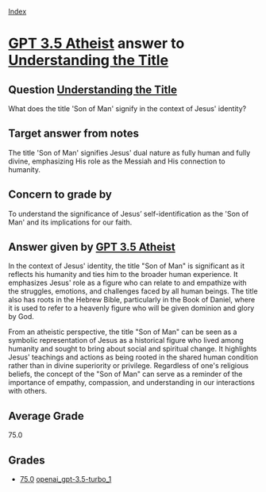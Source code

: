 
[Index](../../../index.md)
# [GPT 3.5 Atheist](../../answering_models/GPT_3.5_Atheist.md) answer to [Understanding the Title](../../questions/Understanding_the_Title.md)

## Question [Understanding the Title](../../questions/Understanding_the_Title.md)
What does the title 'Son of Man' signify in the context of Jesus' identity?

## Target answer from notes
The title 'Son of Man' signifies Jesus' dual nature as fully human and fully divine, emphasizing His role as the Messiah and His connection to humanity.

## Concern to grade by
To understand the significance of Jesus’ self-identification as the 'Son of Man' and its implications for our faith.

## Answer given by [GPT 3.5 Atheist](../../answering_models/GPT_3.5_Atheist.md)
In the context of Jesus' identity, the title "Son of Man" is significant as it reflects his humanity and ties him to the broader human experience. It emphasizes Jesus' role as a figure who can relate to and empathize with the struggles, emotions, and challenges faced by all human beings. The title also has roots in the Hebrew Bible, particularly in the Book of Daniel, where it is used to refer to a heavenly figure who will be given dominion and glory by God.

From an atheistic perspective, the title "Son of Man" can be seen as a symbolic representation of Jesus as a historical figure who lived among humanity and sought to bring about social and spiritual change. It highlights Jesus' teachings and actions as being rooted in the shared human condition rather than in divine superiority or privilege. Regardless of one's religious beliefs, the concept of the "Son of Man" can serve as a reminder of the importance of empathy, compassion, and understanding in our interactions with others.

## Average Grade
75.0

## Grades
 * [75.0](./Understanding_the_Title_grades/openai_gpt-3.5-turbo_1.md) [openai_gpt-3.5-turbo_1](../../grading_models/openai_gpt-3.5-turbo_1.md)
